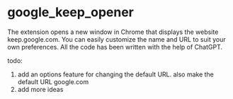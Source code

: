 # google_keep_opener

The extension opens a new window in Chrome that displays the website keep.google.com. You can easily customize the name and URL to suit your own preferences. All the code has been written with the help of ChatGPT.

todo:
  1. add an options feature for changing the default URL. also make the default URL google.com
  2. add more ideas 
